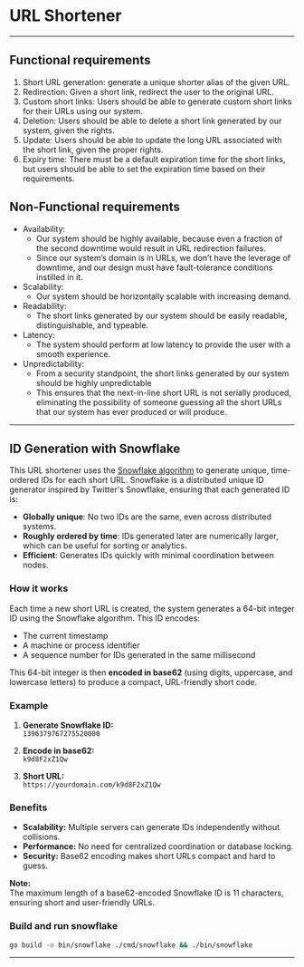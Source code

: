 # URL Shortener
---

## Functional requirements
1. Short URL generation: generate a unique shorter alias of the given URL.
2. Redirection: Given a short link, redirect the user to the original URL.
3. Custom short links: Users should be able to generate custom short links for their URLs using our system.
4. Deletion: Users should be able to delete a short link generated by our system, given the rights.
5. Update: Users should be able to update the long URL associated with the short link, given the proper rights.
6. Expiry time: There must be a default expiration time for the short links, but users should be able to set the expiration time based on their requirements.

## Non-Functional requirements
- Availability: 
    - Our system should be highly available, because even a fraction of the second downtime would result in URL redirection failures. 
    - Since our system’s domain is in URLs, we don’t have the leverage of downtime, and our design must have fault-tolerance conditions instilled in it.
- Scalability: 
    - Our system should be horizontally scalable with increasing demand.
- Readability: 
    - The short links generated by our system should be easily readable, distinguishable, and typeable.
- Latency: 
    - The system should perform at low latency to provide the user with a smooth experience.
- Unpredictability: 
    - From a security standpoint, the short links generated by our system should be highly unpredictable
    - This ensures that the next-in-line short URL is not serially produced, eliminating the possibility of someone guessing all the short URLs that our system has ever produced or will produce.

---

## ID Generation with Snowflake

This URL shortener uses the [Snowflake algorithm](https://en.wikipedia.org/wiki/Snowflake_ID) to generate unique, time-ordered IDs for each short URL. Snowflake is a distributed unique ID generator inspired by Twitter's Snowflake, ensuring that each generated ID is:

- **Globally unique**: No two IDs are the same, even across distributed systems.
- **Roughly ordered by time**: IDs generated later are numerically larger, which can be useful for sorting or analytics.
- **Efficient**: Generates IDs quickly with minimal coordination between nodes.

### How it works

Each time a new short URL is created, the system generates a 64-bit integer ID using the Snowflake algorithm. This ID encodes:

- The current timestamp
- A machine or process identifier
- A sequence number for IDs generated in the same millisecond

This 64-bit integer is then **encoded in base62** (using digits, uppercase, and lowercase letters) to produce a compact, URL-friendly short code.

### Example

1. **Generate Snowflake ID:**  
   `1396379767275520000`

2. **Encode in base62:**  
   `k9d8F2xZ1Qw`

3. **Short URL:**  
   `https://yourdomain.com/k9d8F2xZ1Qw`

### Benefits

- **Scalability:** Multiple servers can generate IDs independently without collisions.
- **Performance:** No need for centralized coordination or database locking.
- **Security:** Base62 encoding makes short URLs compact and hard to guess.

**Note:**  
The maximum length of a base62-encoded Snowflake ID is 11 characters, ensuring short and user-friendly URLs.

### Build and run snowflake
```sh
go build -o bin/snowflake ./cmd/snowflake && ./bin/snowflake
```

---
